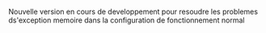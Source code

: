 Nouvelle version en cours de developpement pour resoudre les problemes ds'exception memoire dans la configuration de fonctionnement normal
